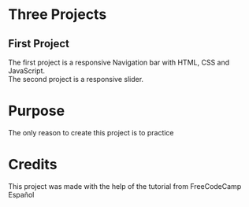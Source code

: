 # Three Projects

## First Project

The first project is a responsive Navigation bar with HTML, CSS and JavaScript.<br>
The second project is a responsive slider.


# Purpose

The only reason to create this project is to practice

# Credits

This project was made with the help of the tutorial from FreeCodeCamp Español